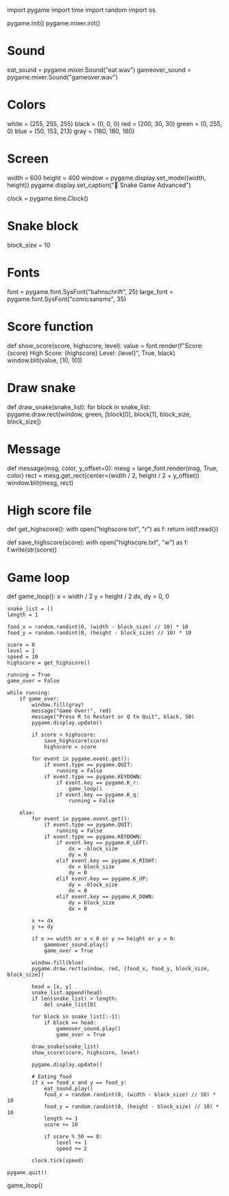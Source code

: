 import pygame
import time
import random
import os

pygame.init()
pygame.mixer.init()

# Sound
eat_sound = pygame.mixer.Sound("eat.wav")
gameover_sound = pygame.mixer.Sound("gameover.wav")

# Colors
white = (255, 255, 255)
black = (0, 0, 0)
red = (200, 30, 30)
green = (0, 255, 0)
blue = (50, 153, 213)
gray = (180, 180, 180)

# Screen
width = 600
height = 400
window = pygame.display.set_mode((width, height))
pygame.display.set_caption("🐍 Snake Game Advanced")

clock = pygame.time.Clock()

# Snake block
block_size = 10

# Fonts
font = pygame.font.SysFont("bahnschrift", 25)
large_font = pygame.font.SysFont("comicsansms", 35)

# Score function
def show_score(score, highscore, level):
    value = font.render(f"Score: {score}  High Score: {highscore}  Level: {level}", True, black)
    window.blit(value, [10, 10])

# Draw snake
def draw_snake(snake_list):
    for block in snake_list:
        pygame.draw.rect(window, green, [block[0], block[1], block_size, block_size])

# Message
def message(msg, color, y_offset=0):
    mesg = large_font.render(msg, True, color)
    rect = mesg.get_rect(center=(width / 2, height / 2 + y_offset))
    window.blit(mesg, rect)

# High score file
def get_highscore():
    with open("highscore.txt", "r") as f:
        return int(f.read())

def save_highscore(score):
    with open("highscore.txt", "w") as f:
        f.write(str(score))

# Game loop
def game_loop():
    x = width / 2
    y = height / 2
    dx, dy = 0, 0

    snake_list = []
    length = 1

    food_x = random.randint(0, (width - block_size) // 10) * 10
    food_y = random.randint(0, (height - block_size) // 10) * 10

    score = 0
    level = 1
    speed = 10
    highscore = get_highscore()

    running = True
    game_over = False

    while running:
        if game_over:
            window.fill(gray)
            message("Game Over!", red)
            message("Press R to Restart or Q to Quit", black, 50)
            pygame.display.update()

            if score > highscore:
                save_highscore(score)
                highscore = score

            for event in pygame.event.get():
                if event.type == pygame.QUIT:
                    running = False
                if event.type == pygame.KEYDOWN:
                    if event.key == pygame.K_r:
                        game_loop()
                    if event.key == pygame.K_q:
                        running = False

        else:
            for event in pygame.event.get():
                if event.type == pygame.QUIT:
                    running = False
                if event.type == pygame.KEYDOWN:
                    if event.key == pygame.K_LEFT:
                        dx = -block_size
                        dy = 0
                    elif event.key == pygame.K_RIGHT:
                        dx = block_size
                        dy = 0
                    elif event.key == pygame.K_UP:
                        dy = -block_size
                        dx = 0
                    elif event.key == pygame.K_DOWN:
                        dy = block_size
                        dx = 0

            x += dx
            y += dy

            if x >= width or x < 0 or y >= height or y < 0:
                gameover_sound.play()
                game_over = True

            window.fill(blue)
            pygame.draw.rect(window, red, [food_x, food_y, block_size, block_size])

            head = [x, y]
            snake_list.append(head)
            if len(snake_list) > length:
                del snake_list[0]

            for block in snake_list[:-1]:
                if block == head:
                    gameover_sound.play()
                    game_over = True

            draw_snake(snake_list)
            show_score(score, highscore, level)

            pygame.display.update()

            # Eating food
            if x == food_x and y == food_y:
                eat_sound.play()
                food_x = random.randint(0, (width - block_size) // 10) * 10
                food_y = random.randint(0, (height - block_size) // 10) * 10
                length += 1
                score += 10

                if score % 50 == 0:
                    level += 1
                    speed += 2

            clock.tick(speed)

    pygame.quit()

game_loop()
